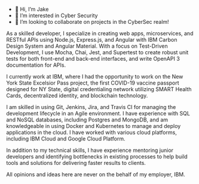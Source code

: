 - 👋 Hi, I’m Jake
- 👀 I’m interested in Cyber Security
- 💞️ I’m looking to collaborate on projects in the CyberSec realm!

As a skilled developer, I specialize in creating web apps, microservices, and RESTful APIs using Node.js, Express.js, and Angular with IBM Carbon Design System and Angular Material. With a focus on Test-Driven Development, I use Mocha, Chai, Jest, and Supertest to create robust unit tests for both front-end and back-end interfaces, and write OpenAPI 3 documentation for APIs.

I currently work at IBM, where I had the opportunity to work on the New York State Excelsior Pass project, the first COVID-19 vaccine passport designed for NY State, digital credentialing network utilizing SMART Health Cards, decentralized identity, and blockchain technology.

I am skilled in using Git, Jenkins, Jira, and Travis CI for managing the development lifecycle in an Agile environment. I have experience with SQL and NoSQL databases, including Postgres and MongoDB, and am knowledgeable in using Docker and Kubernetes to manage and deploy applications in the cloud. I have worked with various cloud platforms, including IBM Cloud and Google Cloud Platform.

In addition to my technical skills, I have experience mentoring junior developers and identifying bottlenecks in existing processes to help build tools and solutions for delivering faster results to clients.

All opinions and ideas here are never on the behalf of my employer, IBM.


<!---
Zwiqler94/Zwiqler94 is a ✨ special ✨ repository because its `README.md` (this file) appears on your GitHub profile.
You can click the Preview link to take a look at your changes.
--->
